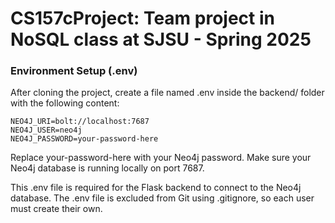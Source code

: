 # CS157cProject: Team project in NoSQL class at SJSU - Spring 2025

### Environment Setup (.env)

After cloning the project, create a file named .env inside the backend/ folder with the following content:

```
NEO4J_URI=bolt://localhost:7687
NEO4J_USER=neo4j
NEO4J_PASSWORD=your-password-here
```

Replace your-password-here with your Neo4j password.
Make sure your Neo4j database is running locally on port 7687.

This .env file is required for the Flask backend to connect to the Neo4j database.
The .env file is excluded from Git using .gitignore, so each user must create their own.
